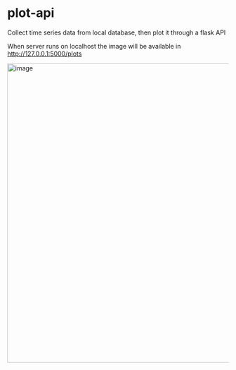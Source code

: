 # plot-api
Collect time series data from local database, then plot it through a flask API

When server runs on localhost the image will be available in http://127.0.0.1:5000/plots

<img width="679" alt="image" src="https://user-images.githubusercontent.com/50840553/156956299-3448a0d2-896a-496f-b9cb-55e08bd0223c.png">


